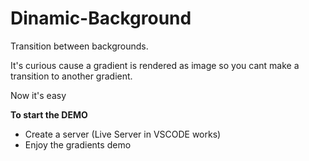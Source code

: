 # Dinamic-Background

Transition between backgrounds.

It's curious cause a gradient is rendered as image so you cant make a transition to another gradient.

Now it's easy

**To start the DEMO**
 - Create a server (Live Server in VSCODE works)
 - Enjoy the gradients demo